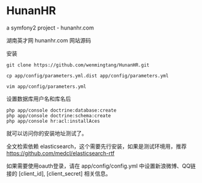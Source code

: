 HunanHR
=======

a symfony2 project - hunanhr.com

湖南英才网 hunanhr.com 网站源码

安装

```
git clone https://github.com/wenmingtang/HunanHR.git

cp app/config/parameters.yml.dist app/config/parameters.yml

vim app/config/parameters.yml
```

设置数据库用户名和库名后

```
php app/console doctrine:database:create
php app/console doctrine:schema:create
php app/console hr:acl:installAces
```

就可以访问你的安装地址测试了。

全文检索依赖 elasticsearch，这个需要先行安装，如果是测试环境用，推荐 https://github.com/medcl/elasticsearch-rtf

如果需要使用oauth登录，请在 app/config/config.yml 中设置新浪微博、QQ链接的 [client_id], [client_secret] 相关信息。

